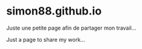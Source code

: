 # simon88.github.io

Juste une petite page afin de partager mon travail...

Just a page to share my work...
